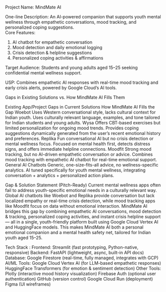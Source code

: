 Project Name: MindMate AI 
 
One-line Description: An AI-powered companion that supports youth mental wellness through empathetic conversations, mood tracking, and personalized coping suggestions.  
Core Features:  
1. AI chatbot for empathetic conversation  
2. Mood detection and daily emotional logging  
3. Crisis detection & helpline suggestions  
4. Personalized coping activities & affirmations  

Target Audience: Students and young adults aged 15–25 seeking confidential mental wellness support.  

USP: Combines empathetic AI responses with real-time mood tracking and early crisis alerts, powered by Google Cloud’s AI tools.

Gaps in Existing Solutions vs. How MindMate AI Fills Them

Existing App/Project
Gaps in Current Solutions
How MindMate AI Fills the Gap
Woebot
Uses Western conversational style, lacks cultural context for Indian youth.
Uses culturally relevant language, examples, and tone tailored for Indian students and young adults.
Wysa
Offers CBT-based exercises but limited personalization for ongoing mood trends.
Provides coping suggestions dynamically generated from the user’s recent emotional history and preferences.
Replika
Fun conversational AI but no crisis detection or mental wellness focus.
Focused on mental health first, detects distress signs, and offers immediate helpline connections.
Moodfit
Strong mood tracking, but no AI-driven empathetic conversation or advice.
Combines mood tracking with empathetic AI chatbot for real-time emotional support.
General AI Chatbots
Generic, one-size-fits-all advice, no wellness-specific analytics.
AI tuned specifically for youth mental wellness, integrating conversation + analytics + personalized action plans.

Gap & Solution Statement (Pitch-Ready)
Current mental wellness apps often fail to address youth-specific emotional needs in a culturally relevant way. Global AI chatbots like Woebot and Replika provide conversation but lack localized empathy or real-time crisis detection, while mood tracking apps like Moodfit focus on data without emotional interaction. MindMate AI bridges this gap by combining empathetic AI conversations, mood detection & tracking, personalized coping activities, and instant crisis helpline support — all in a single, youth-friendly platform built using Google Cloud Vertex AI and HuggingFace models. This makes MindMate AI both a personal emotional companion and a mental health safety net, tailored for Indian youth aged 15–25.

Tech Stack : 
Frontend: Streamlit (fast prototyping, Python-native, responsive)
Backend: FastAPI (lightweight, async, built-in API docs)
Database: Google Firestore (real-time, fully managed, integrates with GCP)
AI/ML Tools:
Google Cloud Vertex AI (for LLM-based empathetic responses)
HuggingFace Transformers (for emotion & sentiment detection)
Other Tools:
Plotly (interactive mood history visualization)
Firebase Auth (optional user authentication)
GitHub (version control)
Google Cloud Run (deployment)
Figma (UI wireframes)





